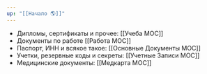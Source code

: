 ```yaml
---
up: "[[Начало 🌎]]"
---
```


- Дипломы, сертификаты и прочее: [[Учеба MOC]]
- Документы по работе [[Работа MOC]]
- Паспорт, ИНН и всякое такое: [[Основные Документы MOC]]
- Учетки, резервные коды и секреты: [[Учетные Записи MOC]]
- Медицинские документы: [[Медкарта MOC]]